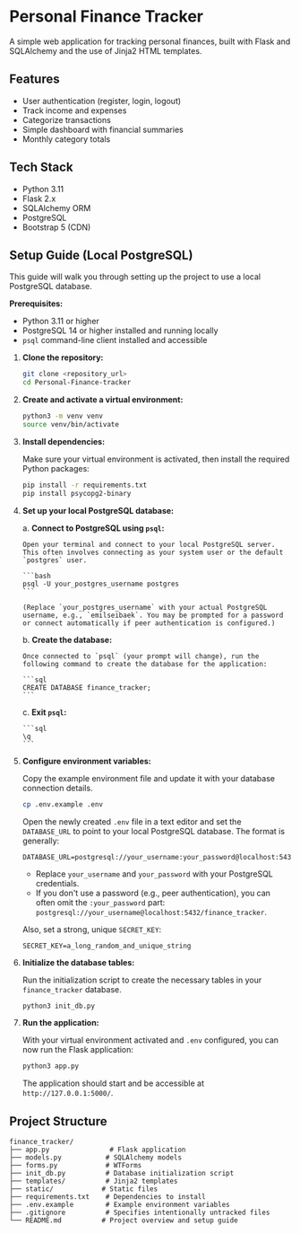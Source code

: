 # Personal Finance Tracker

A simple web application for tracking personal finances, built with Flask and SQLAlchemy and the use of Jinja2 HTML templates.

## Features

- User authentication (register, login, logout)
- Track income and expenses
- Categorize transactions
- Simple dashboard with financial summaries
- Monthly category totals

## Tech Stack

- Python 3.11
- Flask 2.x
- SQLAlchemy ORM
- PostgreSQL
- Bootstrap 5 (CDN)

## Setup Guide (Local PostgreSQL)

This guide will walk you through setting up the project to use a local PostgreSQL database.

**Prerequisites:**

*   Python 3.11 or higher
*   PostgreSQL 14 or higher installed and running locally
*   `psql` command-line client installed and accessible

1.  **Clone the repository:**

    ```bash
    git clone <repository_url>
    cd Personal-Finance-tracker
    ```

2.  **Create and activate a virtual environment:**

    ```bash
    python3 -m venv venv
    source venv/bin/activate
    ```

3.  **Install dependencies:**

    Make sure your virtual environment is activated, then install the required Python packages:

    ```bash
    pip install -r requirements.txt
    pip install psycopg2-binary
    ```

4.  **Set up your local PostgreSQL database:**

    a.  **Connect to PostgreSQL using `psql`:**

        Open your terminal and connect to your local PostgreSQL server. This often involves connecting as your system user or the default `postgres` user.

        ```bash
        psql -U your_postgres_username postgres
        ```

        (Replace `your_postgres_username` with your actual PostgreSQL username, e.g., `emilseibaek`. You may be prompted for a password or connect automatically if peer authentication is configured.)

    b.  **Create the database:**

        Once connected to `psql` (your prompt will change), run the following command to create the database for the application:

        ```sql
        CREATE DATABASE finance_tracker;
        ```

    c.  **Exit `psql`:**

        ```sql
        \q
        ```

5.  **Configure environment variables:**

    Copy the example environment file and update it with your database connection details.

    ```bash
    cp .env.example .env
    ```

    Open the newly created `.env` file in a text editor and set the `DATABASE_URL` to point to your local PostgreSQL database. The format is generally:

    ```
    DATABASE_URL=postgresql://your_username:your_password@localhost:5432/finance_tracker
    ```

    *   Replace `your_username` and `your_password` with your PostgreSQL credentials.
    *   If you don't use a password (e.g., peer authentication), you can often omit the `:your_password` part: `postgresql://your_username@localhost:5432/finance_tracker`.

    Also, set a strong, unique `SECRET_KEY`:

    ```
    SECRET_KEY=a_long_random_and_unique_string
    ```

6.  **Initialize the database tables:**

    Run the initialization script to create the necessary tables in your `finance_tracker` database.

    ```bash
    python3 init_db.py
    ```

7.  **Run the application:**

    With your virtual environment activated and `.env` configured, you can now run the Flask application:

    ```bash
    python3 app.py
    ```

    The application should start and be accessible at `http://127.0.0.1:5000/`.

## Project Structure

```
finance_tracker/
├── app.py               # Flask application
├── models.py           # SQLAlchemy models
├── forms.py            # WTForms
├── init_db.py          # Database initialization script
├── templates/          # Jinja2 templates
├── static/            # Static files
├── requirements.txt    # Dependencies to install
├── .env.example        # Example environment variables
├── .gitignore          # Specifies intentionally untracked files
└── README.md          # Project overview and setup guide
```


